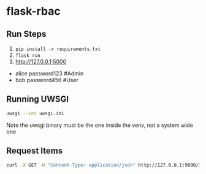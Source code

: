 # flask-rbac

## Run Steps
1. `pip install -r requirements.txt`
2. `flask run`
3. http://127.0.0.1:5000


- alice password123  #Admin
- bob password456  #User

## Running UWSGI
```bash
uwsgi --ini uwsgi.ini
```
Note the uwsgi binary must be the one inside the venv, not a system wide one

## Request Items
```bash
curl -X GET -H "Content-Type: application/json" http://127.0.0.1:9090/items
```
